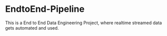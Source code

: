 # EndtoEnd-Pipeline
This is a End to End Data Engineering Project, where realtime streamed data gets automated and used.
